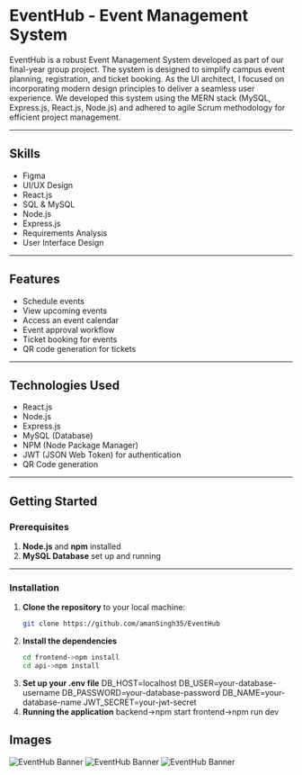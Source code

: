 # EventHub - Event Management System

EventHub is a robust Event Management System developed as part of our final-year group project. The system is designed to simplify campus event planning, registration, and ticket booking. As the UI architect, I focused on incorporating modern design principles to deliver a seamless user experience. We developed this system using the MERN stack (MySQL, Express.js, React.js, Node.js) and adhered to agile Scrum methodology for efficient project management.

---

## Skills
- Figma
- UI/UX Design
- React.js
- SQL & MySQL
- Node.js
- Express.js
- Requirements Analysis
- User Interface Design

---

## Features
- Schedule events
- View upcoming events
- Access an event calendar
- Event approval workflow
- Ticket booking for events
- QR code generation for tickets

---

## Technologies Used
- React.js
- Node.js
- Express.js
- MySQL (Database)
- NPM (Node Package Manager)
- JWT (JSON Web Token) for authentication
- QR Code generation

---

## Getting Started

### Prerequisites
1. **Node.js** and **npm** installed
2. **MySQL Database** set up and running

---

### Installation

1. **Clone the repository** to your local machine:
   ```bash
   git clone https://github.com/amanSingh35/EventHub
2. **Install the dependencies**
    ```bash
    cd frontend->npm install
    cd api->npm install
3. **Set up your .env file**
    DB_HOST=localhost
    DB_USER=your-database-username
    DB_PASSWORD=your-database-password
    DB_NAME=your-database-name
    JWT_SECRET=your-jwt-secret
4. **Running the application**
    backend->npm start
    frontend->npm run dev

## Images
![EventHub Banner](./client/public/Screenshot%20(150).png)
![EventHub Banner](./client/public/Screenshot%20(151).png)
![EventHub Banner](./client/public/Screenshot%20(154).png)